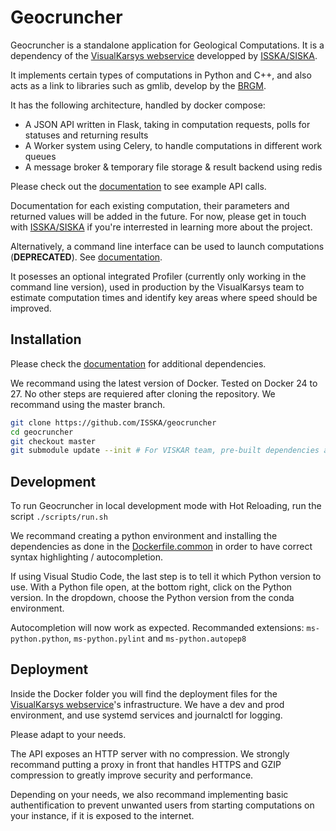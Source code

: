 # Geocruncher

Geocruncher is a standalone application for Geological Computations. It is a dependency of the [VisualKarsys webservice](https://visualkarsys.com) developped by [ISSKA/SISKA](https://www.isska.ch/en/).

It implements certain types of computations in Python and C++, and also acts as a link to libraries such as gmlib, develop by the [BRGM](https://www.brgm.fr/en).

It has the following architecture, handled by docker compose:

- A JSON API written in Flask, taking in computation requests, polls for statuses and returning results
- A Worker system using Celery, to handle computations in different work queues
- A message broker & temporary file storage & result backend using redis

Please check out the [documentation](./doc/api-examples.md) to see example API calls.

Documentation for each existing computation, their parameters and returned values will be added in the future. For now, please get in touch with [ISSKA/SISKA](https://www.isska.ch/en/) if you're interrested in learning more about the project.

Alternatively, a command line interface can be used to launch computations (**DEPRECATED**). See [documentation](./doc/command-line.md).

It posesses an optional integrated Profiler (currently only working in the command line version), used in production by the VisualKarsys team to estimate computation times and identify key areas where speed should be improved. 

## Installation

Please check the [documentation](./doc/dependencies.md) for additional dependencies.

We recommand using the latest version of Docker. Tested on Docker 24 to 27.
No other steps are requiered after cloning the repository. We recommand using the master branch.

```bash
git clone https://github.com/ISSKA/geocruncher
cd geocruncher
git checkout master
git submodule update --init # For VISKAR team, pre-built dependencies are available as a private submodule
```

## Development

To run Geocruncher in local development mode with Hot Reloading, run the script `./scripts/run.sh`

We recommand creating a python environment and installing the dependencies as done in the [Dockerfile.common](./docker/Dockerfile.common) in order to have correct syntax highlighting / autocompletion.

If using Visual Studio Code, the last step is to tell it which Python version to use. With a Python file open, at the bottom right, click on the Python version. In the dropdown, choose the Python version from the conda environment.

Autocompletion will now work as expected.
Recommanded extensions: `ms-python.python`, `ms-python.pylint` and `ms-python.autopep8`

## Deployment

Inside the Docker folder you will find the deployment files for the [VisualKarsys webservice](https://visualkarsys.com)'s infrastructure. We have a dev and prod environment, and use systemd services and journalctl for logging.

Please adapt to your needs.

The API exposes an HTTP server with no compression. We strongly recommand putting a proxy in front that handles HTTPS and GZIP compression to greatly improve security and performance.

Depending on your needs, we also recommand implementing basic authentification to prevent unwanted users from starting computations on your instance, if it is exposed to the internet.
